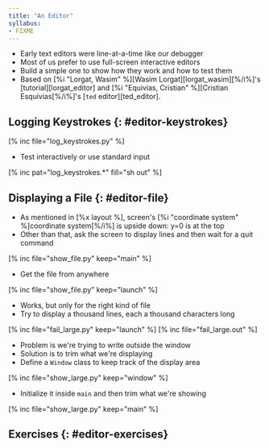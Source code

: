 ```yaml
---
title: "An Editor"
syllabus:
- FIXME
---
```


-   Early text editors were line-at-a-time like our debugger
-   Most of us prefer to use full-screen interactive editors
-   Build a simple one to show how they work and how to test them
-   Based on [%i "Lorgat, Wasim" %][Wasim Lorgat][lorgat_wasim][%/i%]'s
    [tutorial][lorgat_editor]
    and [%i "Equivias, Cristian" %][Cristian Esquivias[%/i%]'s
    [`ted` editor][ted_editor].

## Logging Keystrokes {: #editor-keystrokes}

[% inc file="log_keystrokes.py" %]

-   Test interactively or use standard input

[% inc pat="log_keystrokes.*" fill="sh out" %]

## Displaying a File {: #editor-file}

-   As mentioned in [%x layout %],
    screen's [%i "coordinate system" %]coordinate system[%/i%] is upside down:
    y=0 is at the top
-   Other than that, ask the screen to display lines and then wait for a quit command

[% inc file="show_file.py" keep="main" %]

-   Get the file from anywhere

[% inc file="show_file.py" keep="launch" %]

-   Works, but only for the right kind of file
-   Try to display a thousand lines, each a thousand characters long

[% inc file="fail_large.py" keep="launch" %]
[% inc file="fail_large.out" %]

-   Problem is we're trying to write outside the window
-   Solution is to trim what we're displaying
-   Define a `Window` class to keep track of the display area

[% inc file="show_large.py" keep="window" %]

-   Initialize it inside `main` and then trim what we're showing

[% inc file="show_large.py" keep="main" %]

## Exercises {: #editor-exercises}
